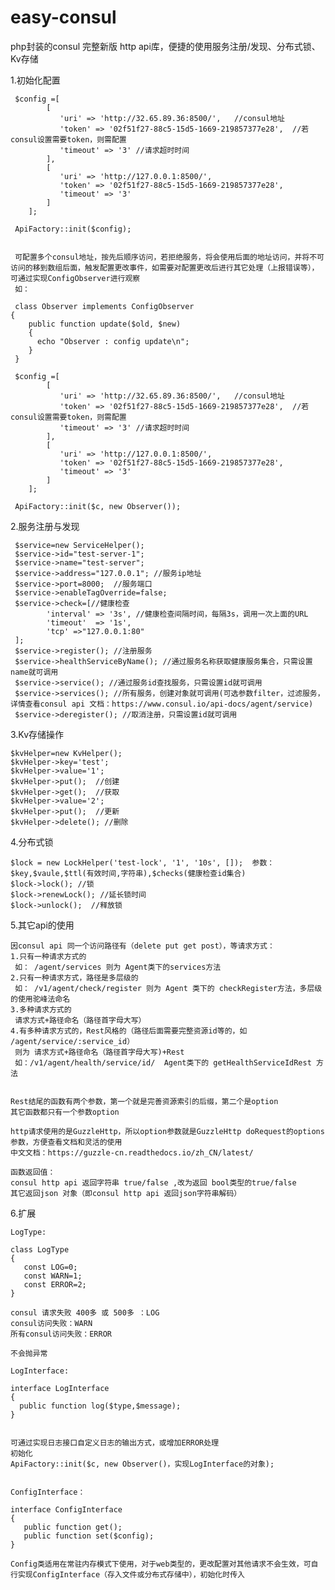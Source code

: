 # easy-consul

php封装的consul 完整新版 http api库，便捷的使用服务注册/发现、分布式锁、Kv存储

1.初始化配置

     $config =[
            [
               'uri' => 'http://32.65.89.36:8500/',   //consul地址
               'token' => '02f51f27-88c5-15d5-1669-219857377e28',  //若consul设置需要token，则需配置
               'timeout' => '3' //请求超时时间
            ],
            [
               'uri' => 'http://127.0.0.1:8500/',
               'token' => '02f51f27-88c5-15d5-1669-219857377e28',
               'timeout' => '3'
            ]
        ];
        
     ApiFactory::init($config);
     
     
     可配置多个consul地址，按先后顺序访问，若拒绝服务，将会使用后面的地址访问，并将不可访问的移到数组后面，触发配置更改事件，如需要对配置更改后进行其它处理（上报错误等），可通过实现ConfigObserver进行观察
     如：
     
     class Observer implements ConfigObserver
    {
        public function update($old, $new)
        {
          echo "Observer : config update\n";
        }
     }
     
     $config =[
            [
               'uri' => 'http://32.65.89.36:8500/',   //consul地址
               'token' => '02f51f27-88c5-15d5-1669-219857377e28',  //若consul设置需要token，则需配置
               'timeout' => '3' //请求超时时间
            ],
            [
               'uri' => 'http://127.0.0.1:8500/',
               'token' => '02f51f27-88c5-15d5-1669-219857377e28',
               'timeout' => '3'
            ]
        ];
     
     ApiFactory::init($c, new Observer());
     
     
  2.服务注册与发现
  
     $service=new ServiceHelper();
     $service->id="test-server-1";
     $service->name="test-server";
     $service->address="127.0.0.1"; //服务ip地址
     $service->port=8000;  //服务端口
     $service->enableTagOverride=false;
     $service->check=[//健康检查
            'interval' => '3s', //健康检查间隔时间，每隔3s，调用一次上面的URL
            'timeout'  => '1s',
            'tcp' =>"127.0.0.1:80" 
     ];
     $service->register(); //注册服务
     $service->healthServiceByName(); //通过服务名称获取健康服务集合，只需设置name就可调用
     $service->service(); //通过服务id查找服务，只需设置id就可调用
     $service->services(); //所有服务，创建对象就可调用(可选参数filter，过滤服务，详情查看consul api 文档：https://www.consul.io/api-docs/agent/service)
     $service->deregister(); //取消注册，只需设置id就可调用
     
  3.Kv存储操作
    
    $kvHelper=new KvHelper();
    $kvHelper->key='test';
    $kvHelper->value='1';
    $kvHelper->put();  //创建
    $kvHelper->get();  //获取
    $kvHelper->value='2';
    $kvHelper->put();  //更新
    $kvHelper->delete(); //删除
     
  4.分布式锁
  
    $lock = new LockHelper('test-lock', '1', '10s', []);  参数：$key,$vaule,$ttl(有效时间,字符串),$checks(健康检查id集合)
    $lock->lock(); //锁
    $lock->renewLock(); //延长锁时间
    $lock->unlock();  //释放锁
    
  5.其它api的使用
    
    因consul api 同一个访问路径有（delete put get post），等请求方式：
    1.只有一种请求方式的
     如： /agent/services 则为 Agent类下的services方法
    2.只有一种请求方式，路径是多层级的
     如： /v1/agent/check/register 则为 Agent 类下的 checkRegister方法，多层级的使用驼峰法命名
    3.多种请求方式的
     请求方式+路径命名（路径首字母大写）
    4.有多种请求方式的，Rest风格的（路径后面需要完整资源id等的，如 /agent/service/:service_id）
     则为 请求方式+路径命名（路径首字母大写)+Rest  
     如：/v1/agent/health/service/id/  Agent类下的 getHealthServiceIdRest 方法
  
  
    Rest结尾的函数有两个参数，第一个就是完善资源索引的后缀，第二个是option
    其它函数都只有一个参数option
    
    http请求使用的是GuzzleHttp，所以option参数就是GuzzleHttp doRequest的options参数，方便查看文档和灵活的使用
    中文文档：https://guzzle-cn.readthedocs.io/zh_CN/latest/
    
    函数返回值：
    consul http api 返回字符串 true/false ,改为返回 bool类型的true/false
    其它返回json 对象（即consul http api 返回json字符串解码）
    
    
    
  6.扩展
  
    LogType:
  
    class LogType  
    {
       const LOG=0;
       const WARN=1;
       const ERROR=2;
    }
    
    consul 请求失败 400多 或 500多 ：LOG 
    consul访问失败：WARN
    所有consul访问失败：ERROR
    
    不会抛异常
  
    LogInterface:
    
    interface LogInterface
    {
      public function log($type,$message);
    }
    
    
    可通过实现日志接口自定义日志的输出方式，或增加ERROR处理
    初始化
    ApiFactory::init($c, new Observer()，实现LogInterface的对象);
    
    
    ConfigInterface：
    
    interface ConfigInterface
    {
       public function get();
       public function set($config);
    }
    
    Config类适用在常驻内存模式下使用，对于web类型的，更改配置对其他请求不会生效，可自行实现ConfigInterface（存入文件或分布式存储中），初始化时传入
  
    
     
     

